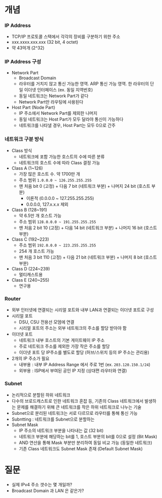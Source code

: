 # 개념
### IP Address
* TCP/IP 프로토콜 스택에서 각각의 장비를 구분하기 위한 주소
* xxx.xxxx.xxx.xxx (32 bit, 4 octet)
* 약 43억개 (2^32)
### IP Address 구성
* Network Part
	* Broadcast Domain
	* 라우터를 거치지 않고 통신 가능한 영역. ARP 통신 가능 영역. 한 라우터의 단일 이더넷 인터페이스 (ex. 동일 지역번호)
	* 동일 네트워크는 Network Part가 같다
	* Network Part만 라우팅에 사용된다
* Host Part (Node Part)
	* IP 주소에서 Network Part를 제외한 나머지
	* 동일 네트워크는 Host Part가 모두 달라야 통신이 가능하다
	* 네트워크를 나타낼 경우, Host Part는 모두 0으로 간주
### 네트워크 구분 방식
* Class 방식
	* 네트워크에 포함 가능한 호스트의 수에 따른 분류
	* 네트워크의 호스트 수에 따라 Class 결정 가능
* Class A (1~126)
	* 가장 많은 호스트 수. 약 1700만 개
	* 주소 범위 `1.0.0.0 ~ 126.255.255.255`
	* 맨 처음 bit 0 (고정) + 다음 7 bit (네트워크 부분) + 나머지 24 bit (호스트 부분)
		* 이론적 (0.0.0.0 ~ 127.255.255.255)
		* 0.0.0.0, 127.x.x.x 제외
* Class B (128~191)
	* 약 6.5만 개 호스트 가능
	* 주소 범위 `128.0.0.0 ~ 191.255.255.255`
	* 맨 처음 2 bit 10 (고정) + 다음 14 bit (네트워크 부분) + 나머지 16 bit (호스트 부분)
* Class C (192~223)
	* 주소 범위 `192.0.0.0 ~ 223.255.255.255`
	* 254 개 호스트 가능
	* 맨 처음 3 bit 110 (고정) + 다음 21 bit (네트워크 부분) + 나머지 8 bit (호스트 부분)
* Class D (224~239)
	* 멀티캐스트용
* Class E (240~255)
	* 연구용
### Router
* 외부 인터넷에 연결되는 시리얼 포트와 내부 LAN과 연결되는 이더넷 포트로 구성
* 시리얼 포트
	* DSU, CSU 전용선 모뎀에 연결
	* 시리얼 포트의 주소는 외부 네트워크의 주소를 할당 받아야 함
* 이더넷 포트
	* 네트워크 내부 호스트의 기본 게이트웨이 IP 주소
	* 주로 네트워크 주소를 제외한 가장 작은 주소를 할당
	* 이더넷 포트 당 IP주소를 별도로 할당 (허브/스위치 등의 IP 주소는 관리용)
* 2개의 IP 주소가 필요
	* 내부용 : 내부 IP Address Range 에서 주로 1번 (ex. `203.120.150.1/24`)
	* 외부용 : ISP에서 부여된 공인 IP 지정 (상대편 라우터와 연결)
### Subnet
* 논리적으로 분할된 하위 네트워크
* 다수의 브로드캐스트로 인한 네트워크 혼잡 등, 기존의 Class 네트워크에서 발생하는 문제를 해결하기 위해 큰 네트워크를 작은 하위 네트워크로 나누는 기술
* Subnet으로 분리된 네트워크는 서로 다르므로 라우터를 통해 통신 가능
* Subntting : 네트워크를 Subnet으로 분할하는 
* Subnet Mask
	* IP 주소의 네트워크 부분을 나타내는 값 (32 bit)
	* 네트워크 부분에 해당하는 bit를 1, 호스트 부분의 bit를 0으로 설정 (Bit Mask)
	* AND 연산을 통해 Mask 부분만 분리하여 동일 비교 가능 (동일한 네트워크)
	* 기존 Class 네트워크도 Subnet Mask 존재 (Default Subnet Mask)

# 질문
* 실제 IPv4 주소 갯수는 몇 개일까?
* Broadcast Domain 과 LAN 은 같은가?
